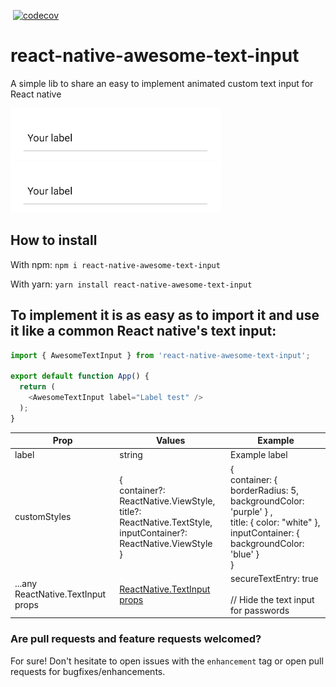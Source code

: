 [![<AlejandroFabianCampos>](https://circleci.com/gh/AlejandroFabianCampos/react-native-awesome-text-input.svg?style=svg)](https://circleci.com/gh/AlejandroFabianCampos/react-native-awesome-text-input)
[![codecov](https://codecov.io/gh/AlejandroFabianCampos/react-native-awesome-text-input/branch/develop/graph/badge.svg)](https://codecov.io/gh/AlejandroFabianCampos/react-native-awesome-text-input)

# react-native-awesome-text-input
A simple lib to share an easy to implement animated custom text input for React native

![Awesome Text Input Demo](examples/gifs/AwesomeTextInput1-1-2-testgif1.gif)
![Awesome Text Input Demo](examples/gifs/AwesomeTextInput1-1-2-testgif2.gif)

## How to install 
With npm:
`npm i react-native-awesome-text-input`

With yarn: 
`yarn install react-native-awesome-text-input`

## To implement it is as easy as to import it and use it like a common React native's text input:

```javascript
import { AwesomeTextInput } from 'react-native-awesome-text-input';

export default function App() {
  return (
    <AwesomeTextInput label="Label test" />
  );
}
```
| Prop | Values | Example |
| ---- | -------- | ---- |
| label | string | Example label |
| customStyles | { <br> container?: ReactNative.ViewStyle, <br> title?: ReactNative.TextStyle, <br> inputContainer?: ReactNative.ViewStyle <br> } | { <br> container: { borderRadius: 5, backgroundColor: 'purple' } , <br> title: { color: "white" }, <br> inputContainer: { backgroundColor: 'blue' } <br> } |
| ...any ReactNative.TextInput props | [ReactNative.TextInput props](https://reactnative.dev/docs/textinput#props) | secureTextEntry: true <br><br> // Hide the text input for passwords |


### Are pull requests and feature requests welcomed? 
For sure! Don't hesitate to open issues with the `enhancement` tag or open pull requests for bugfixes/enhancements.
